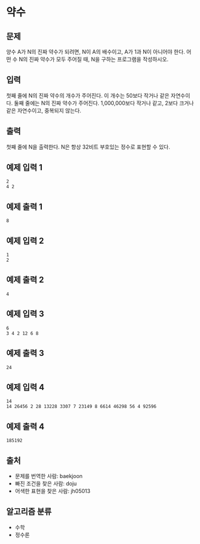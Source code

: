 # 약수
## 문제
양수 A가 N의 진짜 약수가 되려면, N이 A의 배수이고, A가 1과 N이 아니어야 한다. 어떤 수 N의 진짜 약수가 모두 주어질 때, N을 구하는 프로그램을 작성하시오.

## 입력
첫째 줄에 N의 진짜 약수의 개수가 주어진다. 이 개수는 50보다 작거나 같은 자연수이다. 둘째 줄에는 N의 진짜 약수가 주어진다. 1,000,000보다 작거나 같고, 2보다 크거나 같은 자연수이고, 중복되지 않는다.

## 출력
첫째 줄에 N을 출력한다. N은 항상 32비트 부호있는 정수로 표현할 수 있다.

## 예제 입력 1 
```
2
4 2
```
## 예제 출력 1 
```
8
```
## 예제 입력 2 
```
1
2
```
## 예제 출력 2 
```
4
```
## 예제 입력 3 
```
6
3 4 2 12 6 8
```
## 예제 출력 3 
```
24
```
## 예제 입력 4 
```
14
14 26456 2 28 13228 3307 7 23149 8 6614 46298 56 4 92596
```
## 예제 출력 4 
```
185192
```
## 출처
* 문제를 번역한 사람: baekjoon
* 빠진 조건을 찾은 사람: doju
* 어색한 표현을 찾은 사람: jh05013
## 알고리즘 분류
* 수학
* 정수론